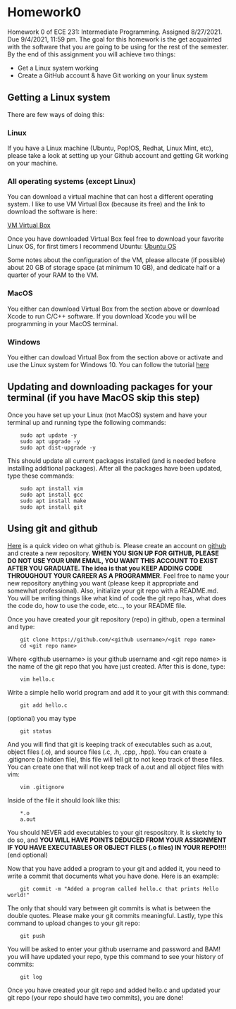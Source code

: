 # Homework0
Homework 0 of ECE 231: Intermediate Programming. Assigned 8/27/2021. Due 9/4/2021, 11:59 pm.
The goal for this homework is the get acquainted with the software that you are going to be using for the rest of the semester. By the end of this assignment you will achieve two things:

- Get a Linux system working
- Create a GitHub account & have Git working on your linux system
  
  
## Getting a Linux system
There are few ways of doing this:
### Linux
If you have a Linux machine (Ubuntu, Pop!OS, Redhat, Linux Mint, etc), please take a look at setting up your Github account and getting Git working on your machine.
### All operating systems (except Linux)
You can download a virtual machine that can host a different operating system. I like to use VM Virtual Box (because its free) and the link to download the software is here:

[VM Virtual Box](https://www.virtualbox.org/wiki/Downloads)

Once you have downloaded Virtual Box feel free to download your favorite Linux OS, for first timers I recommend Ubuntu:
[Ubuntu OS](https://ubuntu.com/download)

Some notes about the configuration of the VM, please allocate (if possible) about 20 GB of storage space (at minimum 10 GB), and dedicate half or a quarter of your RAM to the VM.
### MacOS
You either can download Virtual Box from the section above or download Xcode to run C/C++ software. If you download Xcode you will be programming in your MacOS terminal.

### Windows
You either can dowload Virtual Box from the section above or activate and use the Linux system for Windows 10. You can follow the tutorial [here](https://www.maketecheasier.com/install-linux-subsystem-for-windows10/)

## Updating and downloading packages for your terminal (if you have MacOS skip this step)
Once you have set up your Linux (not MacOS) system and have your terminal up and running type the following commands:

        sudo apt update -y
        sudo apt upgrade -y
        sudo apt dist-upgrade -y

This should update all current packages installed (and is needed before installing additional packages). After all the packages have been updated, type these commands:

        sudo apt install vim
        sudo apt install gcc
        sudo apt install make
        sudo apt install git

## Using git and github
[Here](https://www.youtube.com/watch?v=w3jLJU7DT5E) is a quick video on what github is. Please create an account on [github](https://github.com/) and create a new repository. **WHEN YOU SIGN UP FOR GITHUB, PLEASE DO NOT USE YOUR UNM EMAIL, YOU WANT THIS ACCOUNT TO EXIST AFTER YOU GRADUATE. The idea is that you KEEP ADDING CODE THROUGHOUT YOUR CAREER AS A PROGRAMMER**. Feel free to name your new repository anything you want (please keep it appropriate and somewhat professional). Also, initialize your git repo with a README.md. You will be writing things like what kind of code the git repo has, what does the code do, how to use the code, etc..., to your README file. 

Once you have created your git repository (repo) in github, open a terminal and type:
    
        git clone https://github.com/<github username>/<git repo name>
        cd <git repo name>

Where \<github username\> is your github username and \<git repo name\> is the name of the git repo that you have just created. After this is done, type:

        vim hello.c
        
Write a simple hello world program and add it to your git with this command:

        git add hello.c
        
(optional) you may type

        git status
        
And you will find that git is keeping track of executables such as a.out, object files (.o), and source files (.c, .h, .cpp, .hpp). You can create a .gitignore (a hidden file), this file will tell git to not keep track of these files. You can create one that will not keep track of a.out and all object files with vim:

        vim .gitignore
        
Inside of the file it should look like this:
        
        *.o
        a.out
        
You should NEVER add executables to your git respository. It is sketchy to do so, and **YOU WILL HAVE POINTS DEDUCED FROM YOUR ASSIGNMENT IF YOU HAVE EXECUTABLES OR OBJECT FILES (.o files) IN YOUR REPO!!!!**
(end optional)

Now that you have added a program to your git and added it, you need to write a commit that documents what you have done. Here is an example:

        git commit -m "Added a program called hello.c that prints Hello world!"
        
The only that should vary between git commits is what is between the double quotes. Please make your git commits meaningful. Lastly, type this command to upload changes to your git repo:

        git push
        
You will be asked to enter your github username and password and BAM! you will have updated your repo, type this command to see your history of commits:
    
        git log
        
Once you have created your git repo and added hello.c and updated your git repo (your repo should have two commits), you are done! 

